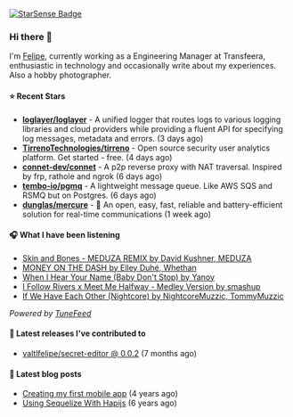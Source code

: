 <a href="https://starsense.app/developer-types" target="_blank"><img src="https://starsense.app/api/badge/?user=valtlfelipe" alt="StarSense Badge"></a>

### Hi there 👋

I'm [Felipe](https://felipevm.com), currently working as a Engineering Manager at Transfeera, enthusiastic in technology and occasionally write about my experiences. Also a hobby photographer.

#### ⭐ Recent Stars
- **[loglayer/loglayer](https://github.com/loglayer/loglayer)** - A unified logger that routes logs to various logging libraries and cloud providers while providing a fluent API for specifying log messages, metadata and errors. (3 days ago)
- **[TirrenoTechnologies/tirreno](https://github.com/TirrenoTechnologies/tirreno)** - Open source security user analytics platform. Get started - free. (4 days ago)
- **[connet-dev/connet](https://github.com/connet-dev/connet)** - A p2p reverse proxy with NAT traversal. Inspired by frp, rathole and ngrok (6 days ago)
- **[tembo-io/pgmq](https://github.com/tembo-io/pgmq)** - A lightweight message queue. Like AWS SQS and RSMQ but on Postgres. (6 days ago)
- **[dunglas/mercure](https://github.com/dunglas/mercure)** - 🪽 An open, easy, fast, reliable and battery-efficient solution for real-time communications (1 week ago)

#### 🎧 What I have been listening
- [Skin and Bones - MEDUZA REMIX by David Kushner, MEDUZA](https://open.spotify.com/track/3Zu3htXTRwwIcozD31XdrO)
- [MONEY ON THE DASH by Elley Duhé, Whethan](https://open.spotify.com/track/1p0jBDjxORjYNJyAphBRpE)
- [When I Hear Your Name (Baby Don&#39;t Stop) by Yanoy](https://open.spotify.com/track/6QvHXosopVKisr2n55moDq)
- [I Follow Rivers x Meet Me Halfway - Medley Version by smashup](https://open.spotify.com/track/35CXS5il66nJkKjAiSzyQl)
- [If We Have Each Other (Nightcore) by NightcoreMuzzic, TommyMuzzic](https://open.spotify.com/track/4gbAX1vCXJEy2e4cbj8Y7R)

_Powered by [TuneFeed](https://tunefeed.app?ref=valtlfelipe-gh-profile)_ 

#### 🚀 Latest releases I've contributed to


- [valtlfelipe/secret-editor @ 0.0.2](https://github.com/valtlfelipe/secret-editor/releases/tag/0.0.2) (7 months ago)

#### 📄 Latest blog posts
- [Creating my first mobile app](https://felipevm.com/posts/creating-my-first-mobile-app/) (4 years ago)
- [Using Sequelize With Hapijs](https://felipevm.com/posts/using-sequelize-with-hapijs/) (6 years ago)

